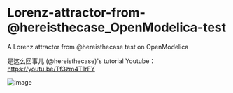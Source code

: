 # Lorenz-attractor-from-@hereisthecase_OpenModelica-test
A Lorenz attractor from @hereisthecase test on OpenModelica    

是这么回事儿 (@hereisthecase)'s tutorial Youtube：https://youtu.be/Tf3zm4T1rFY
    
![image](https://github.com/peter890331/Lorenz-attractor_OpenModelica-test/assets/91075744/7d512a86-1e1a-44cb-a42a-9e2893e1f265)
